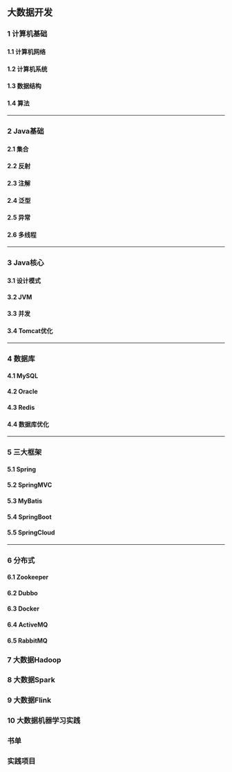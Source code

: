 ## 大数据开发

### 1 计算机基础

#### 1.1 计算机网络

#### 1.2 计算机系统

#### 1.3 数据结构

#### 1.4 算法

------



### 2 Java基础

#### 2.1 集合

#### 2.2 反射

#### 2.3 注解

#### 2.4 泛型

#### 2.5 异常

#### 2.6 多线程

------

### 3 Java核心

#### 3.1 设计模式

#### 3.2 JVM

#### 3.3 并发

#### 3.4 Tomcat优化

------

### 4 数据库

#### 4.1 MySQL

#### 4.2 Oracle

#### 4.3 Redis

#### 4.4 数据库优化

------

### 5 三大框架

#### 5.1 Spring

#### 5.2 SpringMVC

#### 5.3 MyBatis

#### 5.4 SpringBoot

#### 5.5 SpringCloud

------

### 6 分布式

#### 6.1 Zookeeper

#### 6.2 Dubbo

#### 6.3 Docker

#### 6.4 ActiveMQ

#### 6.5 RabbitMQ

### 7 大数据Hadoop

### 8 大数据Spark

### 9 大数据Flink

### 10 大数据机器学习实践

### 书单

### 实践项目

